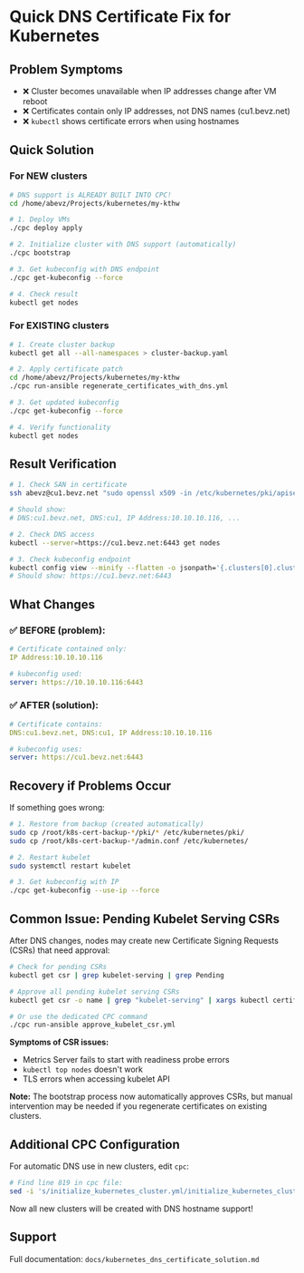 # Quick DNS Certificate Fix for Kubernetes

## Problem Symptoms
- ❌ Cluster becomes unavailable when IP addresses change after VM reboot
- ❌ Certificates contain only IP addresses, not DNS names (cu1.bevz.net)
- ❌ `kubectl` shows certificate errors when using hostnames

## Quick Solution

### For NEW clusters

```bash
# DNS support is ALREADY BUILT INTO CPC!
cd /home/abevz/Projects/kubernetes/my-kthw

# 1. Deploy VMs
./cpc deploy apply

# 2. Initialize cluster with DNS support (automatically)
./cpc bootstrap

# 3. Get kubeconfig with DNS endpoint
./cpc get-kubeconfig --force

# 4. Check result
kubectl get nodes
```

### For EXISTING clusters

```bash
# 1. Create cluster backup
kubectl get all --all-namespaces > cluster-backup.yaml

# 2. Apply certificate patch
cd /home/abevz/Projects/kubernetes/my-kthw
./cpc run-ansible regenerate_certificates_with_dns.yml

# 3. Get updated kubeconfig
./cpc get-kubeconfig --force

# 4. Verify functionality
kubectl get nodes
```

## Result Verification

```bash
# 1. Check SAN in certificate
ssh abevz@cu1.bevz.net "sudo openssl x509 -in /etc/kubernetes/pki/apiserver.crt -text -noout | grep -A 10 'Subject Alternative Name'"

# Should show:
# DNS:cu1.bevz.net, DNS:cu1, IP Address:10.10.10.116, ...

# 2. Check DNS access
kubectl --server=https://cu1.bevz.net:6443 get nodes

# 3. Check kubeconfig endpoint
kubectl config view --minify --flatten -o jsonpath='{.clusters[0].cluster.server}'
# Should show: https://cu1.bevz.net:6443
```

## What Changes

### ✅ BEFORE (problem):
```yaml
# Certificate contained only:
IP Address:10.10.10.116

# kubeconfig used:
server: https://10.10.10.116:6443
```

### ✅ AFTER (solution):
```yaml
# Certificate contains:
DNS:cu1.bevz.net, DNS:cu1, IP Address:10.10.10.116

# kubeconfig uses:
server: https://cu1.bevz.net:6443
```

## Recovery if Problems Occur

If something goes wrong:

```bash
# 1. Restore from backup (created automatically)
sudo cp /root/k8s-cert-backup-*/pki/* /etc/kubernetes/pki/
sudo cp /root/k8s-cert-backup-*/admin.conf /etc/kubernetes/

# 2. Restart kubelet
sudo systemctl restart kubelet

# 3. Get kubeconfig with IP
./cpc get-kubeconfig --use-ip --force
```

## Common Issue: Pending Kubelet Serving CSRs

After DNS changes, nodes may create new Certificate Signing Requests (CSRs) that need approval:

```bash
# Check for pending CSRs
kubectl get csr | grep kubelet-serving | grep Pending

# Approve all pending kubelet serving CSRs
kubectl get csr -o name | grep "kubelet-serving" | xargs kubectl certificate approve

# Or use the dedicated CPC command
./cpc run-ansible approve_kubelet_csr.yml
```

**Symptoms of CSR issues:**
- Metrics Server fails to start with readiness probe errors
- `kubectl top nodes` doesn't work
- TLS errors when accessing kubelet API

**Note:** The bootstrap process now automatically approves CSRs, but manual intervention may be needed if you regenerate certificates on existing clusters.

## Additional CPC Configuration

For automatic DNS use in new clusters, edit `cpc`:

```bash
# Find line 819 in cpc file:
sed -i 's/initialize_kubernetes_cluster.yml/initialize_kubernetes_cluster_with_dns.yml/g' cpc
```

Now all new clusters will be created with DNS hostname support!

## Support

Full documentation: `docs/kubernetes_dns_certificate_solution.md`
